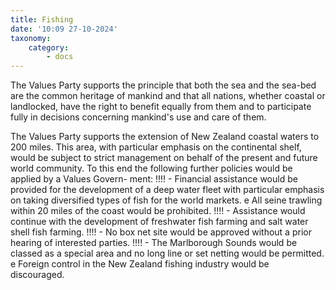 ```yaml
---
title: Fishing
date: '10:09 27-10-2024'
taxonomy:
    category:
        - docs
---
```


The Values Party supports the principle that both the sea and the sea-bed are the common heritage of mankind and that all nations, whether coastal or landlocked, have the right to benefit equally from them and to participate fully in decisions concerning mankind's use and care of them.

The Values Party supports the extension of New Zealand coastal waters to 200 miles. This area, with particular emphasis on the continental shelf, would be subject to strict management on behalf of the present and future world community. To this end the following further policies would be applied by a Values Govern- ment:
!!!! - Financial assistance would be provided for the development of a deep water fleet with particular emphasis on taking diversified types of fish for the world markets. e All seine trawling within 20 miles of the coast would be prohibited.
!!!! - Assistance would continue with the development of freshwater fish farming and salt water shell fish farming.
!!!! - No box net site would be approved without a prior hearing of interested parties.
!!!! - The Marlborough Sounds would be classed as a special area and no long line or set netting would be permitted. e Foreign control in the New Zealand fishing industry would be discouraged.